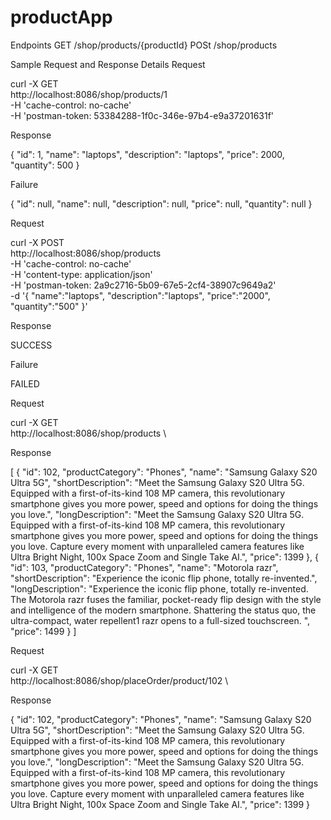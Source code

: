# productApp
Endpoints
GET /shop/products/{productId}
POSt /shop/products

Sample Request and Response Details
Request

curl -X GET \
  http://localhost:8086/shop/products/1 \
  -H 'cache-control: no-cache' \
  -H 'postman-token: 53384288-1f0c-346e-97b4-e9a37201631f'

Response

{
    "id": 1,
    "name": "laptops",
    "description": "laptops",
    "price": 2000,
    "quantity": 500
}

Failure

{
    "id": null,
    "name": null,
    "description": null,
    "price": null,
    "quantity": null
}

Request

curl -X POST \
  http://localhost:8086/shop/products \
  -H 'cache-control: no-cache' \
  -H 'content-type: application/json' \
  -H 'postman-token: 2a9c2716-5b09-67e5-2cf4-38907c9649a2' \
  -d '{
	"name":"laptops",
	"description":"laptops",
	"price":"2000",
	"quantity":"500"
}'

Response

SUCCESS

Failure

FAILED

Request

curl -X GET \
  http://localhost:8086/shop/products \

Response

[
    {
        "id": 102,
        "productCategory": "Phones",
        "name": "Samsung Galaxy S20 Ultra 5G",
        "shortDescription": "Meet the Samsung Galaxy S20 Ultra 5G. Equipped with a first-of-its-kind 108 MP camera, this revolutionary smartphone gives you more power, speed and options for doing the things you love.",
        "longDescription": "Meet the Samsung Galaxy S20 Ultra 5G. Equipped with a first-of-its-kind 108 MP camera, this revolutionary smartphone gives you more power, speed and options for doing the things you love. Capture every moment with unparalleled camera features like Ultra Bright Night, 100x Space Zoom and Single Take AI.",
        "price": 1399
    },
    {
        "id": 103,
        "productCategory": "Phones",
        "name": "Motorola razr",
        "shortDescription": "Experience the iconic flip phone, totally re-invented.",
        "longDescription": "Experience the iconic flip phone, totally re-invented. The Motorola razr fuses the familiar, pocket-ready flip design with the style and intelligence of the modern smartphone. Shattering the status quo, the ultra-compact, water repellent1 razr opens to a full-sized touchscreen. ",
        "price": 1499
    }
    ]
    
    
Request

curl -X GET \
  http://localhost:8086/shop/placeOrder/product/102 \
 
 Response
 
  {
        "id": 102,
        "productCategory": "Phones",
        "name": "Samsung Galaxy S20 Ultra 5G",
        "shortDescription": "Meet the Samsung Galaxy S20 Ultra 5G. Equipped with a first-of-its-kind 108 MP camera, this revolutionary smartphone gives you more power, speed and options for doing the things you love.",
        "longDescription": "Meet the Samsung Galaxy S20 Ultra 5G. Equipped with a first-of-its-kind 108 MP camera, this revolutionary smartphone gives you more power, speed and options for doing the things you love. Capture every moment with unparalleled camera features like Ultra Bright Night, 100x Space Zoom and Single Take AI.",
        "price": 1399
    }

